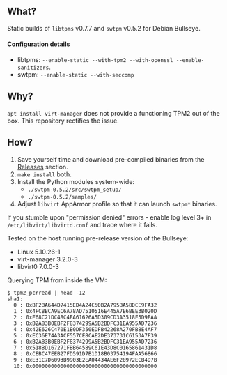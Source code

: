 ## What?

Static builds of `libtpms` v0.7.7 and `swtpm` v0.5.2 for Debian Bullseye.

#### Configuration details
- libtpms: `--enable-static --with-tpm2 --with-openssl --enable-sanitizers`.
- swtpm: `--enable-static --with-seccomp`

## Why?

`apt install virt-manager` does not provide a functioning TPM2 out of the box. This repository rectifies the issue.

## How?

1. Save yourself time and download pre-compiled binaries from the [Releases](https://github.com/savchenko/debian-qemu-tpm/releases) section.
2. `make install` both.
3. Install the Python modules system-wide:
   - `./swtpm-0.5.2/src/swtpm_setup/`
   - `./swtpm-0.5.2/samples/`
4. Adjust `libvirt` AppArmor profile so that it can launch `swtpm*` binaries.

If you stumble upon "permission denied" errors - enable log level 3+ in `/etc/libvirt/libvirtd.conf` and trace where it fails.

Tested on the host running pre-release version of the Bullseye:
- Linux 5.10.26-1 
- virt-manager 3.2.0-3
- libvirt0 7.0.0-3

Querying TPM from inside the VM:
```
$ tpm2_pcrread | head -12
sha1:
  0 : 0xBF2BA644D7415ED4A24C50B2A795BA58DCE9FA32
  1 : 0x4FCBBCA9EC6A78AD7510516E445A7E6BEE3B020D
  2 : 0xE68C21DC48C4EA61626A5D309CD3A3518F5D9EAA
  3 : 0xB2A83B0EBF2F8374299A5B2BDFC31EA955AD7236
  4 : 0x42E626C470E1E0DF350EDFB42268A270FB8E4AF7
  5 : 0xEC36E74A3ACF557CE8CAE2DE373731C6153A7F39
  6 : 0xB2A83B0EBF2F8374299A5B2BDFC31EA955AD7236
  7 : 0x518BD167271FBB64589C61E43D8C0165861431D8
  8 : 0xCEBC47EEB27FD591D7B1D18B03754194FAA56866
  9 : 0xE31C7D6093B9903E2EA04434AE6F28972ECB4D7B
  10: 0x0000000000000000000000000000000000000000
```
